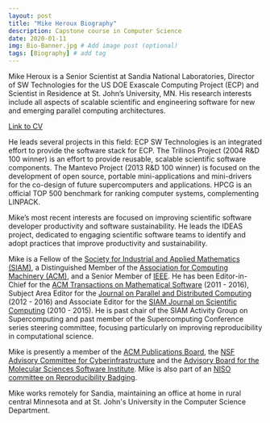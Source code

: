 ```yaml
---
layout: post
title: "Mike Heroux Biography"
description: Capstone course in Computer Science
date: 2020-01-11
img: Bio-Banner.jpg # Add image post (optional)
tags: [Biography] # add tag
---
```


Mike Heroux is a Senior Scientist at Sandia National Laboratories, Director of SW Technologies for the US DOE Exascale Computing Project (ECP) and Scientist in Residence at St. John’s University, MN. His research interests include all aspects of scalable scientific and engineering software for new and emerging parallel computing architectures.

[Link to CV](../files/cv.html)

He leads several projects in this field: ECP SW Technologies is an integrated effort to provide the software stack for ECP. The Trilinos Project (2004 R&D 100 winner) is an effort to provide reusable, scalable scientific software components. The Mantevo Project (2013 R&D 100 winner) is focused on the development of open source, portable mini-applications and mini-drivers for the co-design of future supercomputers and applications. HPCG is an official TOP 500 benchmark for ranking computer systems, complementing LINPACK.

Mike’s most recent interests are focused on improving scientific software developer productivity and software sustainability.  He leads the IDEAS project, dedicated to engaging scientific software teams to identify and adopt practices that improve productivity and sustainability.

Mike is a Fellow of the [Society for Industrial and Applied Mathematics (SIAM)](https://www.siam.org), a Distinguished Member of the [Association for Computing Machinery (ACM)](https://www.acm.org), and a Senior Member of [IEEE](https://www.ieee.org). He has been Editor-in-Chief for the [ACM Transactions on Mathematical Software](https://dl.acm.org/journal/toms) (2011 - 2016), Subject Area Editor for the [Journal on Parallel and Distributed Computing](https://www.journals.elsevier.com/journal-of-parallel-and-distributed-computing) (2012 - 2016) and Associate Editor for the [SIAM Journal on Scientific Computing](https://www.siam.org/publications/journals/siam-journal-on-scientific-computing-sisc) (2010 - 2015).  He is past chair of the SIAM Activity Group on Supercomputing and past member of the Supercomputing Conference series steering committee, focusing particularly on improving reproducibility in computational science.  

Mike is presently a member of the [ACM Publications Board](https://www.acm.org/publications/publications-board-committees), the [NSF Advisory Committee for Cyberinfrastructure](https://www.nsf.gov/cise/oac/ACCI_Members.pdf) and the [Advisory Board for the Molecular Sciences Software Institute](https://molssi.org/people/advisory-board-2/).  Mike is also part of an [NISO committee on Reproducibility Badging](https://www.niso.org/niso-io/2019/01/new-niso-project-badging-scheme-reproducibility-computational-and-computing).

Mike works remotely for Sandia, maintaining an office at home in rural central Minnesota and at St. John's University in the Computer Science Department.

